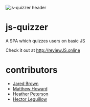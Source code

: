 ![js-quizzer header](https://github.com/JaredBrown138/js-quizzer/blob/master/docs/headerv2.png?raw=true "Title")
# js-quizzer
A SPA which quizzes users on basic JS

Check it out at http://reviewJS.online
# contributors
* [Jared Brown](https://github.com/JaredBrown138) 
* [Matthew Howard](https://github.com/mhoward14)
* [Heather Peterson](https://github.com/HeatherPetersonLMM)
* [Hector Leguillow](https://github.com/hleguillow1)
